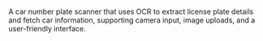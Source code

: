 
A car number plate scanner that uses OCR to extract license plate details and fetch car information, supporting camera input, image uploads, and a user-friendly interface.
